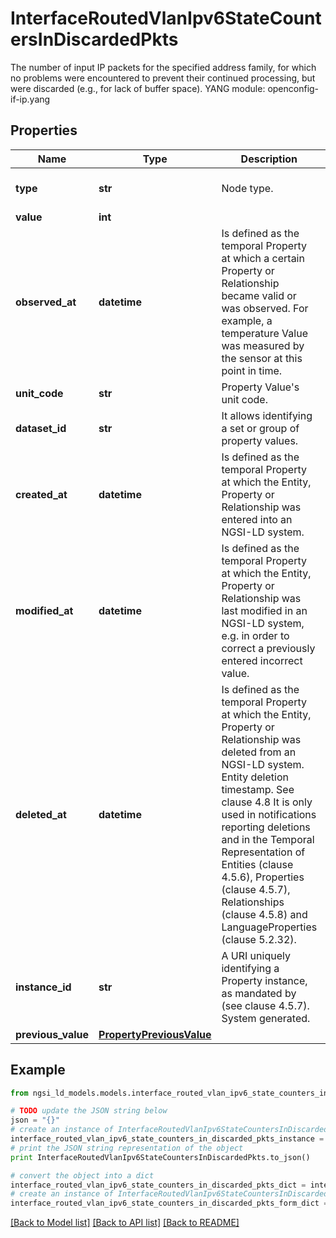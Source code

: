 # InterfaceRoutedVlanIpv6StateCountersInDiscardedPkts

The number of input IP packets for the specified address family, for which no problems were encountered to prevent their continued processing, but were discarded (e.g., for lack of buffer space).  YANG module: openconfig-if-ip.yang 

## Properties

Name | Type | Description | Notes
------------ | ------------- | ------------- | -------------
**type** | **str** | Node type.  | [optional] [default to 'Property']
**value** | **int** |  | 
**observed_at** | **datetime** | Is defined as the temporal Property at which a certain Property or Relationship became valid or was observed. For example, a temperature Value was measured by the sensor at this point in time.  | [optional] 
**unit_code** | **str** | Property Value&#39;s unit code.  | [optional] 
**dataset_id** | **str** | It allows identifying a set or group of property values.  | [optional] 
**created_at** | **datetime** | Is defined as the temporal Property at which the Entity, Property or Relationship was entered into an NGSI-LD system.  | [optional] [readonly] 
**modified_at** | **datetime** | Is defined as the temporal Property at which the Entity, Property or Relationship was last modified in an NGSI-LD system, e.g. in order to correct a previously entered incorrect value.  | [optional] [readonly] 
**deleted_at** | **datetime** | Is defined as the temporal Property at which the Entity, Property or Relationship was deleted from an NGSI-LD system.  Entity deletion timestamp. See clause 4.8 It is only used in notifications reporting deletions and in the Temporal Representation of Entities (clause 4.5.6), Properties (clause 4.5.7), Relationships (clause 4.5.8) and LanguageProperties (clause 5.2.32).  | [optional] [readonly] 
**instance_id** | **str** | A URI uniquely identifying a Property instance, as mandated by (see clause 4.5.7). System generated.  | [optional] [readonly] 
**previous_value** | [**PropertyPreviousValue**](PropertyPreviousValue.md) |  | [optional] 

## Example

```python
from ngsi_ld_models.models.interface_routed_vlan_ipv6_state_counters_in_discarded_pkts import InterfaceRoutedVlanIpv6StateCountersInDiscardedPkts

# TODO update the JSON string below
json = "{}"
# create an instance of InterfaceRoutedVlanIpv6StateCountersInDiscardedPkts from a JSON string
interface_routed_vlan_ipv6_state_counters_in_discarded_pkts_instance = InterfaceRoutedVlanIpv6StateCountersInDiscardedPkts.from_json(json)
# print the JSON string representation of the object
print InterfaceRoutedVlanIpv6StateCountersInDiscardedPkts.to_json()

# convert the object into a dict
interface_routed_vlan_ipv6_state_counters_in_discarded_pkts_dict = interface_routed_vlan_ipv6_state_counters_in_discarded_pkts_instance.to_dict()
# create an instance of InterfaceRoutedVlanIpv6StateCountersInDiscardedPkts from a dict
interface_routed_vlan_ipv6_state_counters_in_discarded_pkts_form_dict = interface_routed_vlan_ipv6_state_counters_in_discarded_pkts.from_dict(interface_routed_vlan_ipv6_state_counters_in_discarded_pkts_dict)
```
[[Back to Model list]](../README.md#documentation-for-models) [[Back to API list]](../README.md#documentation-for-api-endpoints) [[Back to README]](../README.md)


